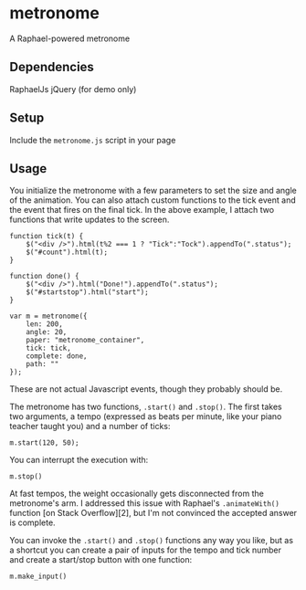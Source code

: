 metronome
=========

A Raphael-powered metronome

## Dependencies
RaphaelJs
jQuery (for demo only)

## Setup
Include the ```metronome.js``` script in your page

## Usage


You initialize the metronome with a few parameters to set the size and angle of the animation. You can also attach custom functions to the tick event and the event that fires on the final tick. In the above example, I attach two functions that write updates to the screen.

    function tick(t) {
        $("<div />").html(t%2 === 1 ? "Tick":"Tock").appendTo(".status");
    	$("#count").html(t);    
    }
    
    function done() {
        $("<div />").html("Done!").appendTo(".status");
        $("#startstop").html("start");
    }
    
    var m = metronome({
        len: 200,
        angle: 20,
        paper: "metronome_container",
        tick: tick,
        complete: done,
        path: ""
    });

These are not actual Javascript events, though they probably should be.

The metronome has two functions, `.start()` and `.stop()`. The first takes two arguments, a tempo (expressed as beats per minute, like your piano teacher taught you) and a number of ticks:

    m.start(120, 50);

You can interrupt the execution with:

    m.stop()

At fast tempos, the weight occasionally gets disconnected from the metronome's arm. I addressed this issue with Raphael's ```.animateWith()``` function [on Stack Overflow][2], but I'm not convinced the accepted answer is complete.

You can invoke the ```.start()``` and ```.stop()``` functions any way you like, but as a shortcut you can create a pair of inputs for the tempo and tick number and create a start/stop button with one function:

	m.make_input()
	
